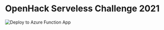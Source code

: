 # OpenHack Serveless Challenge 2021
![Deploy to Azure Function App](https://github.com/rolandnyamo/OpenhackServelessChallenge2021/workflows/Deploy%20Node.js%20project%20to%20Azure%20Function%20App/badge.svg?branch=main)